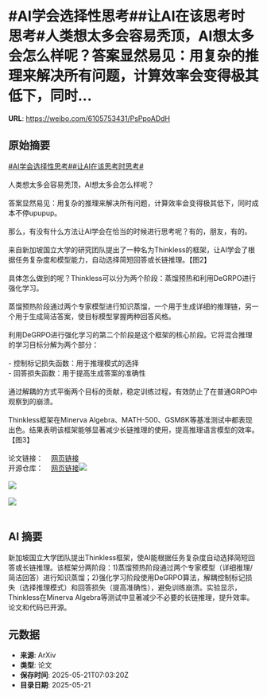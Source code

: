 # #AI学会选择性思考##让AI在该思考时思考#人类想太多会容易秃顶，AI想太多会怎么样呢？答案显然易见：用复杂的推理来解决所有问题，计算效率会变得极其低下，同时...

**URL**: https://weibo.com/6105753431/PsPpoADdH

## 原始摘要

<a href="https://m.weibo.cn/search?containerid=231522type%3D1%26t%3D10%26q%3D%23AI%E5%AD%A6%E4%BC%9A%E9%80%89%E6%8B%A9%E6%80%A7%E6%80%9D%E8%80%83%23&amp;extparam=%23AI%E5%AD%A6%E4%BC%9A%E9%80%89%E6%8B%A9%E6%80%A7%E6%80%9D%E8%80%83%23" data-hide=""><span class="surl-text">#AI学会选择性思考#</span></a><a href="https://m.weibo.cn/search?containerid=231522type%3D1%26t%3D10%26q%3D%23%E8%AE%A9AI%E5%9C%A8%E8%AF%A5%E6%80%9D%E8%80%83%E6%97%B6%E6%80%9D%E8%80%83%23&amp;extparam=%23%E8%AE%A9AI%E5%9C%A8%E8%AF%A5%E6%80%9D%E8%80%83%E6%97%B6%E6%80%9D%E8%80%83%23" data-hide=""><span class="surl-text">#让AI在该思考时思考#</span></a><br><br>人类想太多会容易秃顶，AI想太多会怎么样呢？<br><br>答案显然易见：用复杂的推理来解决所有问题，计算效率会变得极其低下，同时成本不停upupup。<br><br>那么，有没有什么方法让AI学会在恰当的时候进行思考呢？有的，朋友，有的。<br><br>来自新加坡国立大学的研究团队提出了一种名为Thinkless的框架，让AI学会了根据任务复杂度和模型能力，自动选择简短回答或长链推理。【图2】<br><br>具体怎么做到的呢？Thinkless可以分为两个阶段：蒸馏预热和利用DeGRPO进行强化学习。<br><br>蒸馏预热阶段通过两个专家模型进行知识蒸馏，一个用于生成详细的推理链，另一个用于生成简洁答案，使目标模型掌握两种回答风格。<br><br>利用DeGRPO进行强化学习的第二个阶段是这个框架的核心阶段。它将混合推理的学习目标分解为两个部分：<br><br>- 控制标记损失函数：用于推理模式的选择<br>- 回答损失函数：用于提高生成答案的准确性<br><br>通过解耦的方式平衡两个目标的贡献，稳定训练过程，有效防止了在普通GRPO中观察到的崩溃。<br><br>Thinkless框架在Minerva Algebra、MATH-500、GSM8K等基准测试中都表现出色。结果表明该框架能够显著减少长链推理的使用，提高推理语言模型的效率。【图3】<br><br>论文链接：<a href="https://weibo.cn/sinaurl?u=https%3A%2F%2Farxiv.org%2Fabs%2F2505.13379" data-hide=""><span class="url-icon"><img style="width: 1rem;height: 1rem" src="https://h5.sinaimg.cn/upload/2015/09/25/3/timeline_card_small_web_default.png" referrerpolicy="no-referrer"></span><span class="surl-text">网页链接</span></a><br>开源仓库：<a href="https://weibo.cn/sinaurl?u=https%3A%2F%2Fgithub.com%2FVainF%2FThinkless" data-hide=""><span class="url-icon"><img style="width: 1rem;height: 1rem" src="https://h5.sinaimg.cn/upload/2015/09/25/3/timeline_card_small_web_default.png" referrerpolicy="no-referrer"></span><span class="surl-text">网页链接</span></a><img style="" src="https://tvax3.sinaimg.cn/large/006Fd7o3gy1i1mz0x1cz4j30q40zk7hz.jpg" referrerpolicy="no-referrer"><br><br><img style="" src="https://tvax4.sinaimg.cn/large/006Fd7o3gy1i1mz0yfiyaj30zk0e6wm1.jpg" referrerpolicy="no-referrer"><br><br><img style="" src="https://tvax4.sinaimg.cn/large/006Fd7o3gy1i1mz12ijc7j30zk0ddtfn.jpg" referrerpolicy="no-referrer"><br><br>

## AI 摘要

新加坡国立大学团队提出Thinkless框架，使AI能根据任务复杂度自动选择简短回答或长链推理。该框架分两阶段：1)蒸馏预热阶段通过两个专家模型（详细推理/简洁回答）进行知识蒸馏；2)强化学习阶段使用DeGRPO算法，解耦控制标记损失（选择推理模式）和回答损失（提高准确性），避免训练崩溃。实验显示，Thinkless在Minerva Algebra等测试中显著减少不必要的长链推理，提升效率。论文和代码已开源。

## 元数据

- **来源**: ArXiv
- **类型**: 论文
- **保存时间**: 2025-05-21T07:03:20Z
- **目录日期**: 2025-05-21
